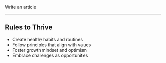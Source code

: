Write an article

---

## Rules to Thrive
- Create healthy habits and routines
- Follow principles that align with values
- Foster growth mindset and optimism
- Embrace challenges as opportunities
